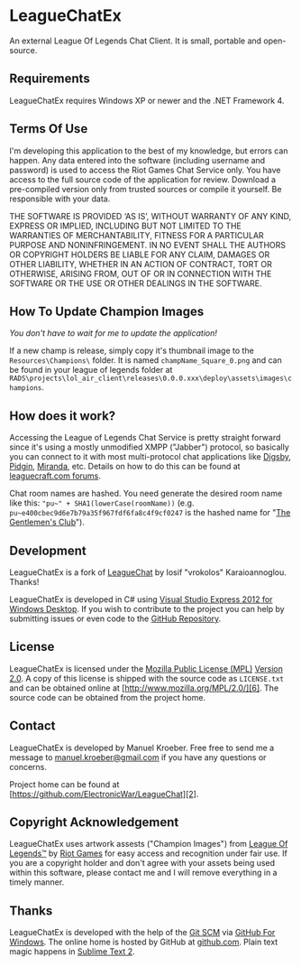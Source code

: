 # LeagueChatEx
An external League Of Legends Chat Client.
It is small, portable and open-source.

## Requirements
LeagueChatEx requires Windows XP or newer and the .NET Framework 4.

## Terms Of Use
I'm developing this application to the best of my knowledge, but errors can happen. Any data entered into the software (including username and password) is used to access the Riot Games Chat Service only. You have access to the full source code of the application for review. Download a pre-compiled version only from trusted sources or compile it yourself. Be responsible with your data.

THE SOFTWARE IS PROVIDED ‘AS IS’, WITHOUT WARRANTY OF ANY KIND, EXPRESS OR IMPLIED, INCLUDING BUT NOT LIMITED TO THE WARRANTIES OF MERCHANTABILITY, FITNESS FOR A PARTICULAR PURPOSE AND NONINFRINGEMENT. IN NO EVENT SHALL THE AUTHORS OR COPYRIGHT HOLDERS BE LIABLE FOR ANY CLAIM, DAMAGES OR OTHER LIABILITY, WHETHER IN AN ACTION OF CONTRACT, TORT OR OTHERWISE, ARISING FROM, OUT OF OR IN CONNECTION WITH THE SOFTWARE OR THE USE OR OTHER DEALINGS IN THE SOFTWARE.

## How To Update Champion Images
_You don't have to wait for me to update the application!_

If a new champ is release, simply copy it's thumbnail image to the `Resources\Champions\` folder. It is named
`champName_Square_0.png` and can be found in your league of legends folder at `RADS\projects\lol_air_client\releases\0.0.0.xxx\deploy\assets\images\champions`.

## How does it work?
Accessing the League of Legends Chat Service is pretty straight forward since it's using a mostly unmodified XMPP ("Jabber") protocol,
so basically you can connect to it with most multi-protocol chat applications like [Digsby][12], [Pidgin][13], [Miranda][14], etc. Details on how to do this can be found at [leaguecraft.com forums][11].

Chat room names are hashed. You need generate the desired room name like this: `"pu~" + SHA1(lowerCase(roomName))` (e.g. `pu~e400cbec9d6e7b79a35f967fdf6fa8c4f9cf0247` is the hashed name for "[The Gentlemen's Club][15]").

## Development
LeagueChatEx is a fork of [LeagueChat][1] by Iosif "vrokolos" Karaioannoglou. Thanks!

LeagueChatEx is developed in C# using [Visual Studio Express 2012 for Windows Desktop][8].
If you wish to contribute to the project you can help by submitting issues or even code to the [GitHub Repository][2].

## License
LeagueChatEx is licensed under the [Mozilla Public License (MPL)][5] [Version 2.0][6]. A copy of this license is shipped with the source code as `LICENSE.txt` and can be obtained online at [http://www.mozilla.org/MPL/2.0/][6]. The source code can be obtained from the project home.

## Contact
LeagueChatEx is developed by Manuel Kroeber. Free free to send me a message to [manuel.kroeber@gmail.com][4] if you have any questions or concerns.

Project home can be found at [https://github.com/ElectronicWar/LeagueChat][2].

## Copyright Acknowledgement
LeagueChatEx uses artwork assests ("Champion Images") from [League Of Legends™][9] by [Riot Games][10] for easy access and recognition under fair use. If you are a copyright holder and don't agree with your assets being used within this software, please contact me and I will remove everything in a timely manner.

## Thanks
LeagueChatEx is developed with the help of the [Git SCM][4] via [GitHub For Windows][5]. The online home is hosted by GitHub at [github.com][6]. Plain text magic happens in [Sublime Text 2][7].


[1]: https://github.com/vrokolos/LeagueChat
[2]: https://github.com/ElectronicWar/LeagueChat
[3]: mailto:manuel.kroeber@gmail.com
[4]: http://git-scm.com/
[5]: http://windows.github.com/
[6]: http://www.github.com/
[7]: http://www.sublimetext.com/
[8]: http://www.microsoft.com/visualstudio/eng/products/visual-studio-express-for-windows-desktop
[9]: http://www.leagueoflegends.com/
[10]: http://www.riotgames.com/
[11]: http://forum.leaguecraft.com/index.php?/topic/35070-guide-accessing-your-friendlist-outside-the-game/
[12]: http://www.digsby.com/
[13]: http://www.pidgin.im/
[14]: http://www.miranda-im.org/
[15]: http://thegentsclub.org/